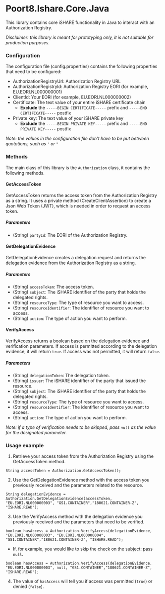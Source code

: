 # Poort8.Ishare.Core.Java
This library contains core iSHARE functionality in Java to interact with an Authorization Registry.

_Disclaimer: this library is meant for prototyping only, it is not suitable for production purposes._

### Configuration
The configuration file (config.properties) contains the following properties that need to be configured:
- AuthorizationRegistryUrl: Authorization Registry URL
- AuthorizationRegistryId: Authorization Registry EORI (for example, EU.EORI.NL000000001)
- ClientId: Your EORI (for example, EU.EORI.NL000000002)
- Certificate: The text value of your entire iSHARE certificate chain
  - **Exclude** the `-----BEGIN CERTIFICATE-----` prefix and `-----END CERTIFICATE-----` postfix
- Private key:  The text value of your iSHARE private key
  - **Exclude** the `-----BEGIN PRIVATE KEY-----` prefix and `-----END PRIVATE KEY-----` postfix

_Note: the values in the configuration file don't have to be put between quotations, such as `'` or `"`_


### Methods
The main class of this library is the `Authorization` class, it contains the following methods.

#### GetAccessToken
GetAccessToken returns the access token from the Authorization Registry as a string. It uses a private method (CreateClientAssertion) to create a Json Web Token (JWT), which is needed in order to request an access token.
##### Parameters
- (String) `partyId`: The EORI of the Authorization Registry.

#### GetDelegationEvidence
GetDelegationEvidence creates a delegation request and returns the delegation evidence from the Authorization Registry as a string. 
##### Parameters
- (String) `accessToken`: The access token.
- (String) `subject`: The iSHARE identifier of the party that holds the delegated rights.
- (String) `resourceType`: The type of resource you want to access.
- (String) `resourceIdentifier`: The identifier of resource you want to access.
- (String) `action`: The type of action you want to perform.

#### VerifyAccess
VerifyAccess returns a boolean based on the delegation evidence and verification parameters. If access is permitted according to the delegation evidence, it will return `true`. If access was not permitted, it will return `false`.
##### Parameters
- (String) `delegationToken`: The delegation token.
- (String) `issuer`: The iSHARE identifier of the party that issued the resource.
- (String) `subject`: The iSHARE identifier of the party that holds the delegated rights.
- (String) `resourceType`: The type of resource you want to access.
- (String) `resourceIdentifier`: The identifier of resource you want to access.
- (String) `action`: The type of action you want to perform.

_Note: if a type of verification needs to be skipped, pass `null` as the value for the designated parameter._



### Usage example
1. Retrieve your access token from the Authorization Registry using the GetAccessToken method.
```
String accessToken = Authorization.GetAccessToken();
```
2. Use the GetDelegationEvidence method with the access token you previously received and the parameters related to the resource.
```
String delegationEvidence = Authorization.GetDelegationEvidence(accessToken, "EU.EORI.NL000000003", "GS1.CONTAINER","180621.CONTAINER-Z", "ISHARE.READ");
```
3. Use the VerifyAccess method with the delegation evidence you previously received and the parameters that need to be verified.
```
boolean hasAccess = Authorization.VerifyAccess(delegationEvidence, "EU.EORI.NL000000003", "EU.EORI.NL000000004", "GS1.CONTAINER","180621.CONTAINER-Z", "ISHARE.READ");
```
- If, for example, you would like to skip the check on the subject: pass `null`.
```
boolean hasAccess = Authorization.VerifyAccess(delegationEvidence, "EU.EORI.NL000000003", null, "GS1.CONTAINER","180621.CONTAINER-Z", "ISHARE.READ");
```
4. The value of `hasAccess` will tell you if access was permitted (`true`) or denied (`false`).
